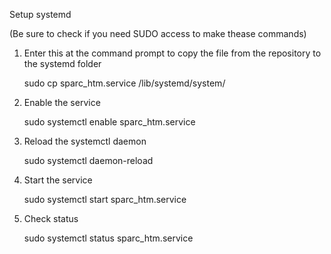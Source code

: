 Setup systemd

(Be sure to check if you need SUDO access to make thease commands)

1. Enter this at the command prompt to copy the file from the repository to the systemd folder

    sudo cp sparc_htm.service /lib/systemd/system/

2. Enable the service

    sudo systemctl enable sparc_htm.service

3. Reload the systemctl daemon

    sudo systemctl daemon-reload

4. Start the service
    
    sudo systemctl start sparc_htm.service

5. Check status

    sudo systemctl status sparc_htm.service

